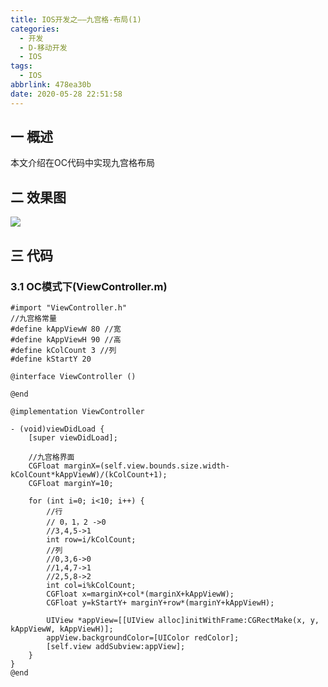 ```yaml
---
title: IOS开发之——九宫格-布局(1)
categories:
  - 开发
  - D-移动开发
  - IOS
tags:
  - IOS
abbrlink: 478ea30b
date: 2020-05-28 22:51:58
---
```

## 一 概述

本文介绍在OC代码中实现九宫格布局

<!--more-->

## 二 效果图

![][1]

## 三 代码
### 3.1 OC模式下(ViewController.m)

```
#import "ViewController.h"
//九宫格常量
#define kAppViewW 80 //宽
#define kAppViewH 90 //高
#define kColCount 3 //列
#define kStartY 20

@interface ViewController ()

@end

@implementation ViewController

- (void)viewDidLoad {
    [super viewDidLoad];
    
    //九宫格界面
    CGFloat marginX=(self.view.bounds.size.width-kColCount*kAppViewW)/(kColCount+1);
    CGFloat marginY=10;
    
    for (int i=0; i<10; i++) {
        //行
        // 0，1，2 ->0
        //3,4,5->1
        int row=i/kColCount;
        //列
        //0,3,6->0
        //1,4,7->1
        //2,5,8->2
        int col=i%kColCount;
        CGFloat x=marginX+col*(marginX+kAppViewW);
        CGFloat y=kStartY+ marginY+row*(marginY+kAppViewH);
        
        UIView *appView=[[UIView alloc]initWithFrame:CGRectMake(x, y, kAppViewW, kAppViewH)];
        appView.backgroundColor=[UIColor redColor];
        [self.view addSubview:appView];
    }
}
@end
```


[1]:https://raw.githubusercontent.com/PGzxc/CDN/master/blog-ios/ios-jiugongge-view.png